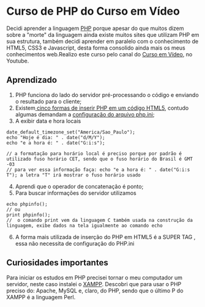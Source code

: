 # Curso de PHP do Curso em Vídeo

Decidi aprender a linguagem <a href="https://www.php.net/docs.php">PHP</a> porque apesar do que muitos dizem sobre a "morte" da linguagem ainda existe muitos sites que utilizam PHP em sua estrutura, também decidi aprender em paralelo com o conhecimento de HTML5, CSS3 e Javascript, desta forma consolido ainda mais os meus conhecimentos web.Realizo este curso pelo canal do <a href=" https://youtube.com/playlist?list=PLHz_AreHm4dlFPrCXCmd5g92860x_Pbr_&feature=shared">Curso em Vídeo</a>, no Youtube.

## Aprendizado
1. PHP funciona do lado do servidor pré-processando o código e enviando o resultado para o cliente;
2. Existem<a href="https://www.notion.so/php-ini-23c5b2ac62c88022880af5916f3b71d7?source=copy_link"> cinco formas de inserir PHP em um código HTML5</a>, contudo algumas demandam a <a href="https://www.notion.so/php-ini-23c5b2ac62c88022880af5916f3b71d7?source=copy_link">configuração do arquivo php.ini</a>;
3. A exibir data e hora locais
```
date_default_timezone_set("America/Sao_Paulo");
echo "Hoje é dia: " . date("d/M/Y");
echo "e a hora é: " . date("G:i:s");

// a formatação para horário local é preciso porque por padrão é utilizado fuso horário CET, sendo que o fuso horário do Brasil é GMT -03
// para ver essa informação faça: echo "e a hora é: " . date("G:i:s T"); a letra "T" irá mostrar o fuso horário usado
```
4. Aprendi que o operador de concatenação é ponto;
5. Para buscar informações do servidor utilizamos
```
echo phpinfo();
// ou
print phpinfo();
//  o comando print vem da linguagem C também usada na construção da linguagem, exibe dados na tela igualmente ao comando echo
```
6. A forma mais utilizada de inserção do PHP em HTML5 é a SUPER TAG **<?php?>**, essa não necessita de configuração do PHP.ini

## Curiosidades importantes

Para iniciar os estudos em PHP precisei tornar o meu computador um servidor, neste caso instalei o <a href = "https://www.apachefriends.org/pt_br/index.html">XAMPP</a>. Descobri que para usar o PHP preciso do: Apache, MySQL e, claro, do PHP, sendo que o último P do XAMPP é a linguagem Perl.
